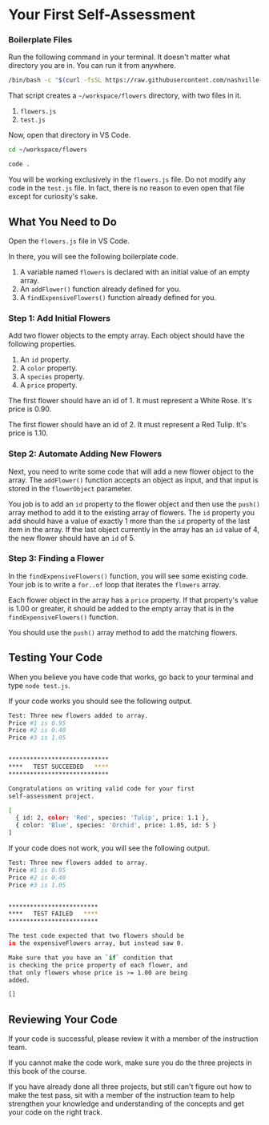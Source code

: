 # Your First Self-Assessment

### Boilerplate Files

Run the following command in your terminal. It doesn't matter what directory you are in. You can run it from anywhere.

```sh
/bin/bash -c "$(curl -fsSL https://raw.githubusercontent.com/nashville-software-school/client-side-mastery/srb-split-glassdale/book-2-leonids-toys/scripts/flower-assessment.sh)"
```

That script creates a `~/workspace/flowers` directory, with two files in it.

1. `flowers.js`
1. `test.js`

Now, open that directory in VS Code.

```sh
cd ~/workspace/flowers

code .
```

You will be working exclusively in the `flowers.js` file. Do not modify any code in the `test.js` file. In fact, there is no reason to even open that file except for curiosity's sake.

## What You Need to Do

Open the `flowers.js` file in VS Code.

In there, you will see the following boilerplate code.

1. A variable named `flowers` is declared with an initial value of an empty array.
1. An `addFlower()` function already defined for you.
1. A `findExpensiveFlowers()` function already defined for you.

### Step 1: Add Initial Flowers

Add two flower objects to the empty array. Each object should have the following properties.

1. An `id` property.
1. A `color` property.
1. A `species` property.
1. A `price` property.

The first flower should have an id of 1. It must represent a White Rose. It's price is 0.90.

The first flower should have an id of 2. It must represent a Red Tulip. It's price is 1.10.

### Step 2: Automate Adding New Flowers

Next, you need to write some code that will add a new flower object to the array. The `addFlower()` function accepts an object as input, and that input is stored in the `flowerObject` parameter.

You job is to add an `id` property to the flower object and then use the `push()` array method to add it to the existing array of flowers. The `id` property you add should have a value of exactly 1 more than the `id` property of the last item in the array. If the last object currently in the array has an `id` value of 4, the new flower should have an `id` of 5.

### Step 3: Finding a Flower

In the `findExpensiveFlowers()` function, you will see some existing code. Your job is to write a `for..of` loop that iterates the `flowers` array.

Each flower object in the array has a `price` property. If that property's value is 1.00 or greater, it should be added to the empty array that is in the `findExpensiveFlowers()` function.

You should use the `push()` array method to add the matching flowers.

## Testing Your Code

When you believe you have code that works, go back to your terminal and type `node test.js`.

If your code works you should see the following output.

```sh
Test: Three new flowers added to array.
Price #1 is 0.95
Price #2 is 0.40
Price #3 is 1.05


****************************
****   TEST SUCCEEDED   ****
****************************

Congratulations on writing valid code for your first
self-assessment project.

[
  { id: 2, color: 'Red', species: 'Tulip', price: 1.1 },
  { color: 'Blue', species: 'Orchid', price: 1.05, id: 5 }
]
```

If your code does not work, you will see the following output.

```sh
Test: Three new flowers added to array.
Price #1 is 0.95
Price #2 is 0.40
Price #3 is 1.05


*************************
****   TEST FAILED   ****
*************************

The test code expected that two flowers should be
in the expensiveFlowers array, but instead saw 0.

Make sure that you have an `if` condition that
is checking the price property of each flower, and
that only flowers whose price is >= 1.00 are being
added.

[]
```

## Reviewing Your Code

If your code is successful, please review it with a member of the instruction team.

If you cannot make the code work, make sure you do the three projects in this book of the course.

If you have already done all three projects, but still can't figure out how to make the test pass, sit with a member of the instruction team to help strengthen your knowledge and understanding of the concepts and get your code on the right track.

